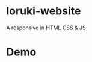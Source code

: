 # loruki-website
A responsive in HTML CSS &amp; JS

# Demo
[lokuriwebsite.netlify.app]: https://lokuriwebsite.netlify.app
